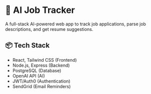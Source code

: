 # 🧠 AI Job Tracker

A full-stack AI-powered web app to track job applications, parse job descriptions, and get resume suggestions.

## 📦 Tech Stack

- React, Tailwind CSS (Frontend)
- Node.js, Express (Backend)
- PostgreSQL (Database)
- OpenAI API (AI)
- JWT/Auth0 (Authentication)
- SendGrid (Email Reminders)